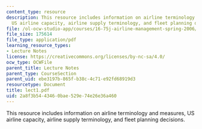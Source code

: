 ```yaml
---
content_type: resource
description: This resource includes information on airline terminology and measures,
  US airline capacity, airline supply terminology, and fleet planning decisions.
file: /ol-ocw-studio-app/courses/16-75j-airline-management-spring-2006/2a8f3b5443460bae529e74e26e36a460_lect1.pdf
file_size: 175614
file_type: application/pdf
learning_resource_types:
- Lecture Notes
license: https://creativecommons.org/licenses/by-nc-sa/4.0/
ocw_type: OCWFile
parent_title: Lecture Notes
parent_type: CourseSection
parent_uid: ebe3197b-865f-b38c-4c71-e92fd68919d3
resourcetype: Document
title: lect1.pdf
uid: 2a8f3b54-4346-0bae-529e-74e26e36a460
---
```

This resource includes information on airline terminology and measures, US airline capacity, airline supply terminology, and fleet planning decisions.